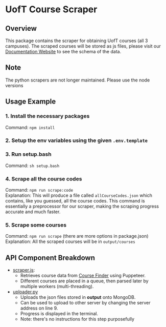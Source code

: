 # UofT Course Scraper

## Overview
This package contains the scraper for obtaining UofT courses (all 3 campuses). The scraped courses will be stored as js files, please visit our [Documentation Website](https://uoftcoursetools.tech/course-api/#_1-course) to see the schema of the data.  

## Note
The python scrapers are not longer maintained. Please use the node versions
## Usage Example
### 1. Install the necessary packages
Command: `npm install`

### 2. Setup the env variables using the given `.env.template`

### 3. Run setup.bash
Command: `sh setup.bash`
### 4. Scrape all the course codes
Command: `npm run scrape:code` \
Explanation: This will produce a file called `allCourseCodes.json` which contains, like you guessed, all the course codes. This command is essentially a preprocessor for our scraper, making the scraping progress accurate and much faster.

### 5. Scrape some courses
Command: `npm run scrape` (there are more options in package.json)\
Explanation: All the scraped courses will be in `output/courses`


## API Component Breakdown
- [scraper.js](./api/node/tri-campus/scraper.js):
  - Retrieves course data from [Course Finder](http://coursefinder.utoronto.ca/course-search/search) using Puppeteer. 
  - Different courses are placed in a queue, then parsed later by multiple workers (multi-threading). 
- [uploader.py](./api/uploader.py)
  - Uploads the json files stored in **output** onto MongoDB.
  - Can be used to upload to other server by changing the server address on line 9.
  - Progress is displayed in the terminal.
  - Note: there's no instructions for this step purposefully


